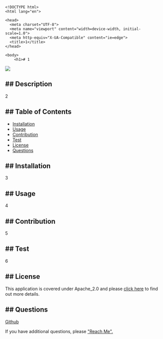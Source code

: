 
    <!DOCTYPE html>
    <html lang="en">

    <head>
      <meta charset="UTF-8">
      <meta name="viewport" content="width=device-width, initial-scale=1.0">
      <meta http-equiv="X-UA-Compatible" content="ie=edge">
      <title>1</title> 
    </head>

    <body>
        <h1># 1 
  <img src="https://img.shields.io/badge/License-Apache_2.0-blue.svg">
  </h1>
        <h2>## Description</h2>
            <p>2</p>
        <h2>## Table of Contents</h2>
            <ul>
                <li><a href="#installation">Installation</a></li>
                <li><a href="#usage">Usage</a></li>
                <li><a href="#contribution">Contribution</a></li>
                <li><a href="#test">Test</a></li>
                <li><a href="#license">License</a></li>
                <li><a href="#questions">Questions</a></li>
            </ul>
        <h2 id="#installation">## Installation</h2>
            <p>3</p>
        <h2 id="#usage">## Usage</h2>
            <p>4</p>
        <h2 id="#contribution">## Contribution</h2>
            <p>5</p>
        <h2 id="#test">## Test</h2>
            <p>6</p>
        <h2 id="#license">## License</h2>
            <p>
    This application is covered under Apache_2.0 and please <a href="https://choosealicense.com/licenses/">click here</a> to find out more details.
  </p>
        <h2 id="#questions">## Questions</h2>
            <p><a href="https://github.com/6">Github</a></p>
            <p>If you have additional questions, please <a href="5">"Reach Me".</a><p>            
    </body>
    </html>
  